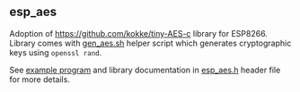 ## esp_aes

Adoption of https://github.com/kokke/tiny-AES-c library for ESP8266.
Library comes with [gen_aes.sh](../../bin/gen_aes.sh) helper script which
generates cryptographic keys using `openssl rand`. 

See [example program](../../examples/aes) and library documentation in 
[esp_aes.h](include/esp_aes.h) header file for more details.
